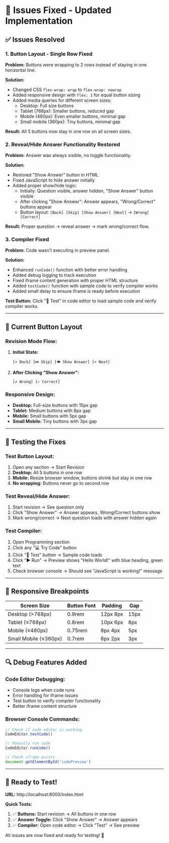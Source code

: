 # 🔧 Issues Fixed - Updated Implementation

## ✅ Issues Resolved

### 1. **Button Layout - Single Row Fixed**
**Problem:** Buttons were wrapping to 2 rows instead of staying in one horizontal line.

**Solution:**
- Changed CSS `flex-wrap: wrap` to `flex-wrap: nowrap`
- Added responsive design with `flex: 1` for equal button sizing
- Added media queries for different screen sizes:
  - Desktop: Full size buttons
  - Tablet (768px): Smaller buttons, reduced gap
  - Mobile (480px): Even smaller buttons, minimal gap
  - Small mobile (360px): Tiny buttons, minimal gap

**Result:** All 5 buttons now stay in one row on all screen sizes.

### 2. **Reveal/Hide Answer Functionality Restored**
**Problem:** Answer was always visible, no toggle functionality.

**Solution:**
- Restored "Show Answer" button in HTML
- Fixed JavaScript to hide answer initially
- Added proper show/hide logic:
  - Initially: Question visible, answer hidden, "Show Answer" button visible
  - After clicking "Show Answer": Answer appears, "Wrong/Correct" buttons appear
  - Button layout: `[Back] [Skip] [Show Answer] [Next]` → `[Wrong] [Correct]`

**Result:** Proper question → reveal answer → mark wrong/correct flow.

### 3. **Compiler Fixed**
**Problem:** Code wasn't executing in preview panel.

**Solution:**
- Enhanced `runCode()` function with better error handling
- Added debug logging to track execution
- Fixed iframe content generation with proper HTML structure
- Added `testCode()` function with sample code to verify compiler works
- Added small delay to ensure iframe is ready before execution

**Test Button:** Click "🧪 Test" in code editor to load sample code and verify compiler works.

---

## 🎯 Current Button Layout

### Revision Mode Flow:
1. **Initial State:**
   ```
   [⬅️ Back] [⏭️ Skip] [👁️ Show Answer] [➡️ Next]
   ```

2. **After Clicking "Show Answer":**
   ```
   [✗ Wrong] [✓ Correct]
   ```

### Responsive Design:
- **Desktop:** Full-size buttons with 15px gap
- **Tablet:** Medium buttons with 8px gap  
- **Mobile:** Small buttons with 5px gap
- **Small Mobile:** Tiny buttons with 3px gap

---

## 🧪 Testing the Fixes

### Test Button Layout:
1. Open any section → Start Revision
2. **Desktop:** All 5 buttons in one row
3. **Mobile:** Resize browser window, buttons shrink but stay in one row
4. **No wrapping:** Buttons never go to second row

### Test Reveal/Hide Answer:
1. Start revision → See question only
2. Click "Show Answer" → Answer appears, Wrong/Correct buttons show
3. Mark wrong/correct → Next question loads with answer hidden again

### Test Compiler:
1. Open Programming section
2. Click any "💻 Try Code" button
3. Click "🧪 Test" button → Sample code loads
4. Click "▶️ Run" → Preview shows "Hello World!" with blue heading, green text
5. Check browser console → Should see "JavaScript is working!" message

---

## 📱 Responsive Breakpoints

| Screen Size | Button Font | Padding | Gap |
|-------------|-------------|---------|-----|
| Desktop (>768px) | 0.9rem | 12px 8px | 15px |
| Tablet (≤768px) | 0.8rem | 10px 6px | 8px |
| Mobile (≤480px) | 0.75rem | 8px 4px | 5px |
| Small Mobile (≤360px) | 0.7rem | 6px 2px | 3px |

---

## 🔍 Debug Features Added

### Code Editor Debugging:
- Console logs when code runs
- Error handling for iframe issues
- Test button to verify compiler functionality
- Better iframe content structure

### Browser Console Commands:
```javascript
// Check if code editor is working
CodeEditor.testCode()

// Manually run code
CodeEditor.runCode()

// Check iframe exists
document.getElementById('codePreview')
```

---

## 🚀 Ready to Test!

**URL:** http://localhost:8000/index.html

**Quick Tests:**
1. ✅ **Buttons:** Start revision → All buttons in one row
2. ✅ **Answer Toggle:** Click "Show Answer" → Answer appears
3. ✅ **Compiler:** Open code editor → Click "Test" → See preview

All issues are now fixed and ready for testing! 🎉
